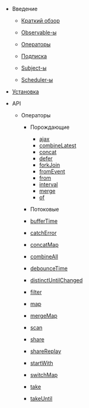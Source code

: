 - Введение

  - [Краткий обзор](overview/overview.md)
  
  - [Observable-ы](overview/observables.md)
  
  - [Операторы](overview/operators.md)
  
  - [Подписка](overview/subscription.md)
  
  - [Subject-ы](overview/subjects.md)
  
  - [Scheduler-ы](overview/schedulers.md)
  
- [Установка](installation.md)

- API

  - Операторы
    
    - Порождающие
    
      - [ajax](api/operators/creation/ajax.md)
      - [combineLatest](api/operators/creation/combine-latest.md)
      - [concat](api/operators/creation/concat.md)
      - [defer](api/operators/creation/defer.md)
      - [forkJoin](api/operators/creation/fork-join.md)
      - [fromEvent](api/operators/creation/from-event.md)
      - [from](api/operators/creation/from.md)
      - [interval](api/operators/creation/interval.md)
      - [merge](api/operators/creation/merge.md)
      - [of](api/operators/creation/of.md)

    - Потоковые
     
     - [bufferTime](api/operators/pipeable/buffer-time.md)
     - [catchError](api/operators/pipeable/catch-error.md)
     - [concatMap](api/operators/pipeable/concat-map.md)
     - [combineAll](api/operators/pipeable/combineAll.md)
     - [debounceTime](api/operators/pipeable/debounce-time.md)
     - [distinctUntilChanged](api/operators/pipeable/distinct-until-changed.md)
     - [filter](api/operators/pipeable/filter.md)
     - [map](api/operators/pipeable/map.md)
     - [mergeMap](api/operators/pipeable/merge-map.md)
     - [scan](api/operators/pipeable/scan.md)
     - [share](api/operators/pipeable/share.md)
     - [shareReplay](api/operators/pipeable/share-replay.md)
     - [startWith](api/operators/pipeable/start-with.md)
     - [switchMap](api/operators/pipeable/switch-map.md)
     - [take](api/operators/pipeable/take.md)
     - [takeUntil](api/operators/pipeable/take-until.md)
